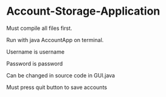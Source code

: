 # Account-Storage-Application

Must compile all files first. 

Run with java AccountApp on terminal.

Username is username

Password is password

Can be changed in source code in GUI.java

Must press quit button to save accounts

